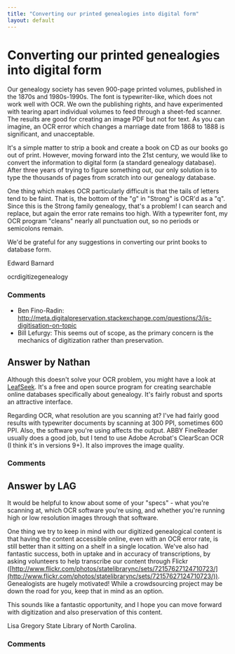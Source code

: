 ```yaml
---
title: "Converting our printed genealogies into digital form"
layout: default
---
```

Converting our printed genealogies into digital form
=====================
Our genealogy society has seven 900-page printed volumes, published in
the 1870s and 1980s-1990s. The font is typewriter-like, which does not
work well with OCR. We own the publishing rights, and have experimented
with tearing apart individual volumes to feed through a sheet-fed
scanner. The results are good for creating an image PDF but not for
text. As you can imagine, an OCR error which changes a marriage date
from 1868 to 1888 is significant, and unacceptable.

It's a simple matter to strip a book and create a book on CD as our
books go out of print. However, moving forward into the 21st century, we
would like to convert the information to digital form (a standard
genealogy database). After three years of trying to figure something
out, our only solution is to type the thousands of pages from scratch
into our genealogy database.

One thing which makes OCR particularly difficult is that the tails of
letters tend to be faint. That is, the bottom of the "g" in "Strong" is
OCR'd as a "q". Since this is the Strong family genealogy, that's a
problem! I can search and replace, but again the error rate remains too
high. With a typewriter font, my OCR program "cleans" nearly all
punctuation out, so no periods or semicolons remain.

We'd be grateful for any suggestions in converting our print books to
database form.

Edward Barnard

<div class="tags"><span class="tag">ocr</span><span class="tag">digitize</span><span class="tag">genealogy</span></div>

### Comments ###
* Ben Fino-Radin: http://meta.digitalpreservation.stackexchange.com/questions/3/is-digitisation-on-topic
* Bill Lefurgy: This seems out of scope, as the primary concern is the mechanics of
digitization rather than preservation.


Answer by Nathan
----------------
Although this doesn't solve your OCR problem, you might have a look at
[LeafSeek](http://www.leafseek.com/). It's a free and open source
program for creating searchable online databases specifically about
genealogy. It's fairly robust and sports an attractive interface.

Regarding OCR, what resolution are you scanning at? I've had fairly good
results with typewriter documents by scanning at 300 PPI, sometimes 600
PPI. Also, the software you're using affects the output. ABBY FineReader
usually does a good job, but I tend to use Adobe Acrobat's ClearScan OCR
(I think it's in versions 9+). It also improves the image quality.

### Comments ###

Answer by LAG
----------------
It would be helpful to know about some of your "specs" - what you're
scanning at, which OCR software you're using, and whether you're running
high or low resolution images through that software.

One thing we try to keep in mind with our digitized genealogical content
is that having the content accessible online, even with an OCR error
rate, is still better than it sitting on a shelf in a single location.
We've also had fantastic success, both in uptake and in accuracy of
transcriptions, by asking volunteers to help transcribe our content
through Flickr
([http://www.flickr.com/photos/statelibrarync/sets/72157627124710723/](http://www.flickr.com/photos/statelibrarync/sets/72157627124710723/)).
Genealogists are hugely motivated! While a crowdsourcing project may be
down the road for you, keep that in mind as an option.

This sounds like a fantastic opportunity, and I hope you can move
forward with digitization and also preservation of this content.

Lisa Gregory State Library of North Carolina.

### Comments ###

